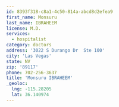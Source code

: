 ```yaml
---
id: 8393f318-c8a1-4c50-814a-abcd8d2efea9
first_name: Monsuru
last_name: IBRAHEEM
license: M.D.
services:
  - hospitalist
category: doctors
address: '3022 S Durango Dr  Ste 100'
city: 'Las Vegas'
state: NV
zip: '89117'
phone: 702-256-3637
title: 'Monsuru IBRAHEEM'
_geoloc:
  lng: -115.28205
  lat: 36.140974
---
```

